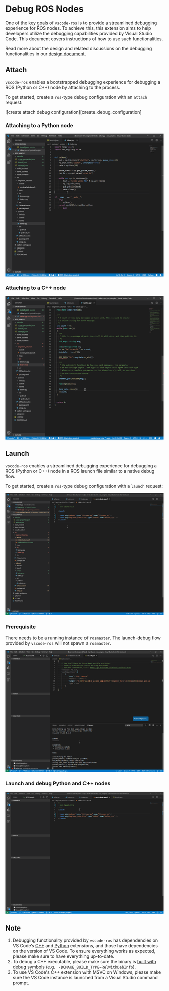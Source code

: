 # Debug ROS Nodes

One of the key goals of `vscode-ros` is to provide a streamlined debugging experience for ROS nodes.
To achieve this, this extension aims to help developers utilize the debugging capabilities provided by Visual Studio Code.
This document covers instructions of how to use such functionalities.

Read more about the design and related discussions on the debugging functionalities in our [design document][spec_debug_ros_nodes].

## Attach

`vscode-ros` enables a bootstrapped debugging experience for debugging a ROS (Python or C++) node by attaching to the process.

To get started, create a `ros`-type debug configuration with an `attach` request:

![create attach debug configuration][create_debug_configuration]

### Attaching to a Python node

![attach to a python node][attach_to_python]

### Attaching to a C++ node

![attach to a cpp node][attach_to_cpp]

## Launch

`vscode-ros` enables a streamlined debugging experience for debugging a ROS (Python or C++) node in a ROS launch file similar to a native debug flow.

To get started, create a `ros`-type debug configuration with a `launch` request:

![create launch debug configuration][create_launch_debug_configuration]

### Prerequisite

There needs to be a running instance of `rosmaster`.
The launch-debug flow provided by `vscode-ros` will not spawn a `rosmaster`.

![check roscore status][check_roscore_status]

### Launch and debug Python and C++ nodes

![launch and debug Python and C++ nodes][launch_and_debug_nodes]

## Note

1. Debugging functionality provided by `vscode-ros` has dependencies on VS Code’s [C++][ms-vscode.cpptools] and [Python][ms-python.python] extensions, and those have dependencies on the version of VS Code. To ensure everything works as expected, please make sure to have everything up-to-date.
2. To debug a C++ executable, please make sure the binary is [built with debug symbols][ros_answers_debug_symbol] (e.g. ` -DCMAKE_BUILD_TYPE=RelWithDebInfo`).
3. To use VS Code's C++ extension with MSVC on Windows, please make sure the VS Code instance is launched from a Visual Studio command prompt.

<!-- link to files -->
[create_attach_debug_configuration]: ../media/documentation/debug-support/create-attach-debug-config.gif
[attach_to_cpp]: ../media/documentation/debug-support/attach-to-cpp.gif
[attach_to_python]: ../media/documentation/debug-support/attach-to-python.gif
[create_launch_debug_configuration]: ../media/documentation/debug-support/create-launch-debug-config.gif
[check_roscore_status]: ../media/documentation/debug-support/check-roscore-status.gif
[launch_and_debug_nodes]: ../media/documentation/debug-support/launch-and-debug-nodes.gif

[spec_debug_ros_nodes]: ./spec/debug-ros-nodes.md

<!-- external links -->
[ros_answers_debug_symbol]: https://answers.ros.org/question/200155/how-to-debug-executable-built-with-catkin_make-without-roslaunch/

[ms-python.python]: https://marketplace.visualstudio.com/items?itemName=ms-python.python
[ms-vscode.cpptools]: https://marketplace.visualstudio.com/items?itemName=ms-vscode.cpptools
